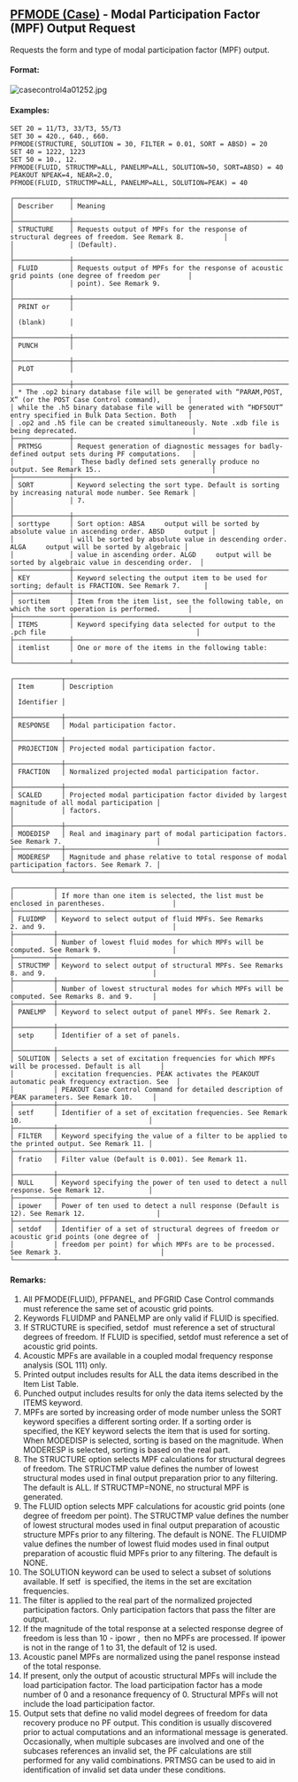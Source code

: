 ## [PFMODE (Case)](https://nexus.hexagon.com/documentationcenter/bundle/MSC_Nastran_2022.4/page/Nastran_Combined_Book/qrg/casecontrol4a/TOC.PFMODE.Case.xhtml) - Modal Participation Factor (MPF) Output Request

Requests the form and type of modal participation factor (MPF) output.

#### Format:

![casecontrol4a01252.jpg](https://help-be.hexagonmi.com/bundle/MSC_Nastran_2022.4/page/Nastran_Combined_Book/qrg/casecontrol4a/../../../assets/casecontrol4a01252.jpg?_LANG=enus)  

#### Examples:

```nastran
SET 20 = 11/T3, 33/T3, 55/T3
SET 30 = 420., 640., 660.
PFMODE(STRUCTURE, SOLUTION = 30, FILTER = 0.01, SORT = ABSD) = 20
SET 40 = 1222, 1223
SET 50 = 10., 12.
PFMODE(FLUID, STRUCTMP=ALL, PANELMP=ALL, SOLUTION=50, SORT=ABSD) = 40
PEAKOUT NPEAK=4, NEAR=2.0,
PFMODE(FLUID, STRUCTMP=ALL, PANELMP=ALL, SOLUTION=PEAK) = 40
```

```text
┌──────────────┬───────────────────────────────────────────────────────────────────────────────────────────────────┐
│ Describer    │ Meaning                                                                                           │
├──────────────┼───────────────────────────────────────────────────────────────────────────────────────────────────┤
│ STRUCTURE    │ Requests output of MPFs for the response of structural degrees of freedom. See Remark 8.          │
│              │ (Default).                                                                                        │
├──────────────┼───────────────────────────────────────────────────────────────────────────────────────────────────┤
│ FLUID        │ Requests output of MPFs for the response of acoustic grid points (one degree of freedom per       │
│              │ point). See Remark 9.                                                                             │
├──────────────┼───────────────────────────────────────────────────────────────────────────────────────────────────┤
│ PRINT or     │                                                                                                   │
│ (blank)      │                                                                                                   │
├──────────────┼───────────────────────────────────────────────────────────────────────────────────────────────────┤
│ PUNCH        │                                                                                                   │
├──────────────┼───────────────────────────────────────────────────────────────────────────────────────────────────┤
│ PLOT         │                                                                                                   │
├──────────────┼───────────────────────────────────────────────────────────────────────────────────────────────────┤
│ * The .op2 binary database file will be generated with “PARAM,POST, X” (or the POST Case Control command),       │
│ while the .h5 binary database file will be generated with “HDF5OUT” entry specified in Bulk Data Section. Both   │
│ .op2 and .h5 file can be created simultaneously. Note .xdb file is being deprecated.                             │
├──────────────┼───────────────────────────────────────────────────────────────────────────────────────────────────┤
│ PRTMSG       │ Request generation of diagnostic messages for badly-defined output sets during PF computations.   │
│              │  These badly defined sets generally produce no output. See Remark 15..                            │
├──────────────┼───────────────────────────────────────────────────────────────────────────────────────────────────┤
│ SORT         │ Keyword selecting the sort type. Default is sorting by increasing natural mode number. See Remark │
│              │ 7.                                                                                                │
├──────────────┼───────────────────────────────────────────────────────────────────────────────────────────────────┤
│ sorttype     │ Sort option: ABSA     output will be sorted by absolute value in ascending order. ABSD     output │
│              │ will be sorted by absolute value in descending order. ALGA     output will be sorted by algebraic │
│              │ value in ascending order. ALGD     output will be sorted by algebraic value in descending order.  │
├──────────────┼───────────────────────────────────────────────────────────────────────────────────────────────────┤
│ KEY          │ Keyword selecting the output item to be used for sorting; default is FRACTION. See Remark 7.      │
├──────────────┼───────────────────────────────────────────────────────────────────────────────────────────────────┤
│ sortitem     │ Item from the item list, see the following table, on which the sort operation is performed.       │
├──────────────┼───────────────────────────────────────────────────────────────────────────────────────────────────┤
│ ITEMS        │ Keyword specifying data selected for output to the .pch file                                      │
├──────────────┼───────────────────────────────────────────────────────────────────────────────────────────────────┤
│ itemlist     │ One or more of the items in the following table:                                                  │
└──────────────┴───────────────────────────────────────────────────────────────────────────────────────────────────┘
```

```text
┌────────────┬──────────────────────────────────────────────────────────────────────────────────────────────┐
│ Item       │ Description                                                                                  │
│ Identifier │                                                                                              │
├────────────┼──────────────────────────────────────────────────────────────────────────────────────────────┤
│ RESPONSE   │ Modal participation factor.                                                                  │
├────────────┼──────────────────────────────────────────────────────────────────────────────────────────────┤
│ PROJECTION │ Projected modal participation factor.                                                        │
├────────────┼──────────────────────────────────────────────────────────────────────────────────────────────┤
│ FRACTION   │ Normalized projected modal participation factor.                                             │
├────────────┼──────────────────────────────────────────────────────────────────────────────────────────────┤
│ SCALED     │ Projected modal participation factor divided by largest magnitude of all modal participation │
│            │ factors.                                                                                     │
├────────────┼──────────────────────────────────────────────────────────────────────────────────────────────┤
│ MODEDISP   │ Real and imaginary part of modal participation factors. See Remark 7.                        │
├────────────┼──────────────────────────────────────────────────────────────────────────────────────────────┤
│ MODERESP   │ Magnitude and phase relative to total response of modal participation factors. See Remark 7. │
└────────────┴──────────────────────────────────────────────────────────────────────────────────────────────┘
```

```text
┌──────────┬──────────────────────────────────────────────────────────────────────────────────────────────┐
│          │ If more than one item is selected, the list must be enclosed in parentheses.                 │
├──────────┼──────────────────────────────────────────────────────────────────────────────────────────────┤
│ FLUIDMP  │ Keyword to select output of fluid MPFs. See Remarks 2. and 9.                                │
├──────────┼──────────────────────────────────────────────────────────────────────────────────────────────┤
│          │ Number of lowest fluid modes for which MPFs will be computed. See Remark 9.                  │
├──────────┼──────────────────────────────────────────────────────────────────────────────────────────────┤
│ STRUCTMP │ Keyword to select output of structural MPFs. See Remarks 8. and 9.                           │
├──────────┼──────────────────────────────────────────────────────────────────────────────────────────────┤
│          │ Number of lowest structural modes for which MPFs will be computed. See Remarks 8. and 9.     │
├──────────┼──────────────────────────────────────────────────────────────────────────────────────────────┤
│ PANELMP  │ Keyword to select output of panel MPFs. See Remark 2.                                        │
├──────────┼──────────────────────────────────────────────────────────────────────────────────────────────┤
│ setp     │ Identifier of a set of panels.                                                               │
├──────────┼──────────────────────────────────────────────────────────────────────────────────────────────┤
│ SOLUTION │ Selects a set of excitation frequencies for which MPFs will be processed. Default is all     │
│          │ excitation frequencies. PEAK activates the PEAKOUT automatic peak frequency extraction. See  │
│          │ PEAKOUT Case Control Command for detailed description of PEAK parameters. See Remark 10.     │
├──────────┼──────────────────────────────────────────────────────────────────────────────────────────────┤
│ setf     │ Identifier of a set of excitation frequencies. See Remark 10.                                │
├──────────┼──────────────────────────────────────────────────────────────────────────────────────────────┤
│ FILTER   │ Keyword specifying the value of a filter to be applied to the printed output. See Remark 11. │
├──────────┼──────────────────────────────────────────────────────────────────────────────────────────────┤
│ fratio   │ Filter value (Default is 0.001). See Remark 11.                                              │
├──────────┼──────────────────────────────────────────────────────────────────────────────────────────────┤
│ NULL     │ Keyword specifying the power of ten used to detect a null response. See Remark 12.           │
├──────────┼──────────────────────────────────────────────────────────────────────────────────────────────┤
│ ipower   │ Power of ten used to detect a null response (Default is 12). See Remark 12.                  │
├──────────┼──────────────────────────────────────────────────────────────────────────────────────────────┤
│ setdof   │ Identifier of a set of structural degrees of freedom or acoustic grid points (one degree of  │
│          │ freedom per point) for which MPFs are to be processed. See Remark 3.                         │
└──────────┴──────────────────────────────────────────────────────────────────────────────────────────────┘
```

#### Remarks:

1. All PFMODE(FLUID), PFPANEL, and PFGRID Case Control commands must reference the same set of acoustic grid points.
2. Keywords FLUIDMP and PANELMP are only valid if FLUID is specified.
3. If STRUCTURE is specified,  setdof  must reference a set of structural degrees of freedom. If FLUID is specified,  setdof  must reference a set of acoustic grid points.
4. Acoustic MPFs are available in a coupled modal frequency response analysis (SOL 111) only.
5. Printed output includes results for ALL the data items described in the Item List Table.
6. Punched output includes results for only the data items selected by the ITEMS keyword.
7. MPFs are sorted by increasing order of mode number unless the SORT keyword specifies a different sorting order. If a sorting order is specified, the KEY keyword selects the item that is used for sorting. When MODEDISP is selected, sorting is based on the magnitude. When MODERESP is selected, sorting is based on the real part.
8. The STRUCTURE option selects MPF calculations for structural degrees of freedom. The STRUCTMP value defines the number of lowest structural modes used in final output preparation prior to any filtering. The default is ALL. If STRUCTMP=NONE, no structural MPF is generated.
9. The FLUID option selects MPF calculations for acoustic grid points (one degree of freedom per point). The STRUCTMP value defines the number of lowest structural modes used in final output preparation of acoustic structure MPFs prior to any filtering. The default is NONE. The FLUIDMP value defines the number of lowest fluid modes used in final output preparation of acoustic fluid MPFs prior to any filtering. The default is NONE.
10. The SOLUTION keyword can be used to select a subset of solutions available. If  setf  is specified, the items in the set are excitation frequencies.
11. The filter is applied to the real part of the normalized projected participation factors. Only participation factors that pass the filter are output.
12. If the magnitude of the total response at a selected response degree of freedom is less than
10 - ipowr ,  then no MPFs are processed. If  ipower  is not in the range of 1 to 31, the default of 12 is used.
13. Acoustic panel MPFs are normalized using the panel response instead of the total response.
14. If present, only the output of acoustic structural MPFs will include the load participation factor. The load participation factor has a mode number of 0 and a resonance frequency of 0. Structural MPFs will not include the load participation factor.
15. Output sets that define no valid model degrees of freedom for data recovery produce no PF output. This condition is usually discovered prior to actual computations and an informational message is generated. Occasionally, when multiple subcases are involved and one of the subcases references an invalid set, the PF calculations are still performed for any valid combinations. PRTMSG can be used to aid in identification of invalid set data under these conditions.
